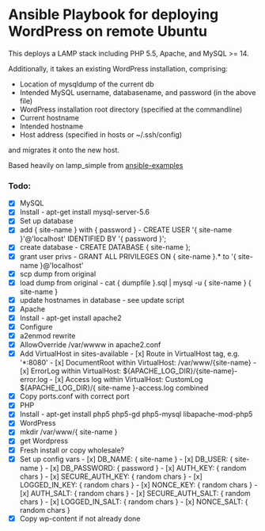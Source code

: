 # Ansible Playbook for deploying WordPress on remote Ubuntu

This deploys a LAMP stack including PHP 5.5, Apache, and MySQL >= 14.

Additionally, it takes an existing WordPress installation, comprising:

- Location of mysqldump of the current db
- Intended  MySQL username, databasename, and password (in the above file)
- WordPress installation root directory (specified at the commandline)
- Current hostname
- Intended hostname
- Host address (specified in hosts or ~/.ssh/config)

and migrates it onto the new host.

Based heavily on lamp\_simple from
[ansible-examples](https://github.com/ansible/ansible-examples/)

### Todo:

 - [x] MySQL
  - [x] Install - apt-get install mysql-server-5.6
  - [x] Set up database
   - [x] add { site-name } with { password } - CREATE USER '{ site-name }'@'localhost'
     IDENTIFIED BY '{ password }';
   - [x] create database - CREATE DATABASE { site-name };
   - [x] grant user privs - GRANT ALL PRIVILEGES ON { site-name }.\* to '{
     site-name }@'localhost'
   - [x] scp dump from original
   - [x] load dump from original - cat { dumpfile }.sql | mysql -u { site-name }
     { site-name }
   - [x] update hostnames in database - see update script
 - [x] Apache
  - [x] Install - apt-get install apache2
  - [x] Configure
   - [x] a2enmod rewrite
   - [x] AllowOverride /var/wwww in apache2.conf
   - [x] Add VirtualHost in sites-available
    - [x] Route in VirtualHost tag, e.g. '\*:8080'
    - [x] DocumentRoot within VirtualHost: /var/www/{site-name}
    - [x] ErrorLog within VirtualHost: ${APACHE\_LOG\_DIR}/{site-name}-error.log
    - [x] Access log within VirtualHost: CustomLog ${APACHE\_LOG\_DIR}/{ site-name }-access.log combined
   - [x] Copy ports.conf with correct port
 - [x] PHP
  - [x] Install - apt-get install php5 php5-gd php5-mysql libapache-mod-php5
 - [x] WordPress
  - [x] mkdir /var/www/{ site-name }
  - [x] get Wordpress
   - [x] Fresh install or copy wholesale?
   - [x] Set up config vars
    - [x] DB\_NAME: { site-name }
    - [x] DB\_USER: { site-name }
    - [x] DB\_PASSWORD: { password }
    - [x] AUTH\_KEY: { random chars }
    - [x] SECURE\_AUTH\_KEY: { random chars }
    - [x] LOGGED\_IN\_KEY: { random chars }
    - [x] NONCE\_KEY: { random chars }
    - [x] AUTH\_SALT: { random chars }
    - [x] SECURE\_AUTH\_SALT: { random chars }
    - [x] LOGGED\_IN\_SALT: { random chars }
    - [x] NONCE\_SALT: { random chars }
  - [x] Copy wp-content if not already done 
